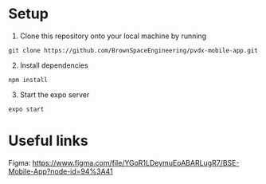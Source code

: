 # Setup

1. Clone this repository onto your local machine by running 

`git clone https://github.com/BrownSpaceEngineering/pvdx-mobile-app.git`

2. Install dependencies 

`npm install`

3. Start the expo server 

`expo start`

# Useful links
Figma: https://www.figma.com/file/YGoR1LDeymuEoABARLugR7/BSE-Mobile-App?node-id=94%3A41